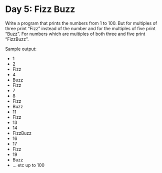 # Day 5: Fizz Buzz

Write a program that prints the numbers from 1 to 100. But for multiples of three print “Fizz” instead of the number and for the multiples of five print “Buzz”. For numbers which are multiples of both three and five print “FizzBuzz”.

Sample output:

* 1
* 2
* Fizz
* 4
* Buzz
* Fizz
* 7
* 8
* Fizz
* Buzz
* 11
* Fizz
* 13
* 14
* FizzBuzz
* 16
* 17
* Fizz
* 19
* Buzz
* … etc up to 100